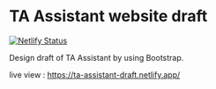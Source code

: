 # TA Assistant website draft

[![Netlify Status](https://api.netlify.com/api/v1/badges/6a6b8be6-d1fa-460d-9518-1908ee5480b9/deploy-status)](https://app.netlify.com/sites/ta-assistant-draft/deploys)

Design draft of TA Assistant by using Bootstrap.

live view : https://ta-assistant-draft.netlify.app/